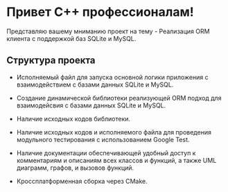# Привет С++ профессионалам!

Представляю вашему мниманию проект на тему - Реализация ORM  клиента с поддержкой баз SQLite и MySQL.
  
## Структура проекта 

- Исполняемый файл для запуска основной логики приложения с взаимодействием с базами данных SQLite и MySQL.

- Создание динамической библиотеки реализующей ORM подход для взаимодейсвия с базами данных SQLite и MySQL.

- Наличие исходных кодов библиотеки.

- Наличие исходных кодов и исполняемого файла для проведения модульного тестирования с использованием Google Test.

- Наличие документации обеспечивающей удобный доступ к комментариям и описаниям всех классов и функций, а также UML  диаграмм, графов, и вызовов функций.

- Кроссплатформенная сборка через CMake.


